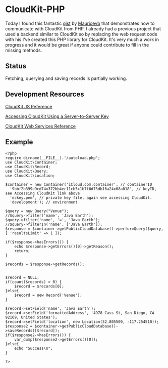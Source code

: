 # CloudKit-PHP

Today I found this fantastic [gist](https://gist.github.com/Mauricevb/87c144cec514c5ce73bd) by [Mauricevb](https://gist.github.com/Mauricevb) that demonstrates how to communicate with CloudKit from PHP. I already had a previous project that used a backend similar to CloudKit so by replacing the web request code with his I've created this PHP library for CloudKit. It's very much a work in progress and it would be great if anyone could contribute to fill in the missing methods.

## Status

Fetching, querying and saving records is partially working.

## Development Resources

[CloudKit JS Reference](https://developer.apple.com/library/ios/documentation/CloudKitJS/Reference/CloudKitJavaScriptReference/index.html#//apple_ref/doc/uid/TP40015359)

[Accessing CloudKit Using a Server-to-Server Key](https://developer.apple.com/library/ios/documentation/DataManagement/Conceptual/CloutKitWebServicesReference/SettingUpWebServices/SettingUpWebServices.html#//apple_ref/doc/uid/TP40015240-CH24-SW6)

[CloudKit Web Services Reference](https://developer.apple.com/library/ios/documentation/DataManagement/Conceptual/CloutKitWebServicesReference/Introduction/Introduction.html#//apple_ref/doc/uid/TP40015240-CH1-SW1)


## Example
```
<?php
require dirname(__FILE__).'/autoload.php';
use CloudKit\Container;
use CloudKit\Record;
use CloudKit\Query;
use CloudKit\Location;

$container = new Container('iCloud.com.container', // containerID
  '9bbf2b399e9cd74x372bb4ec11cb5x1b7f0d73db16a24x08a018', // keyID, see Accessing CloudKit link above 
  'eckey.pem', // private key file, again see accessing CloudKit.
  'development'); // environment

$query = new Query("Venue");
//$query->filter('name', 'Java Earth');
$query->filter('name', '=', 'Java Earth');
//$query->filterIn('name', ['Java Earth']);
$response = $container->getPublicCloudDatabase()->performQuery($query, [ 'resultsLimit' => 1 ]);

if($response->hasErrors()) {
    echo $response->getErrors()[0]->getReason();
    return;
}

$records = $response->getRecords();


$record = NULL;
if(count($records) > 0) {
    $record = $records[0];
}else{
    $record = new Record('Venue');
}

$record->setField('name', 'Java Earth');
$record->setField('formattedAddress', '4978 Cass St, San Diego, CA 92109, United States');
$record->setField('location', new Location(32.805509, -117.254510));
$response2 = $container->getPublicCloudDatabase()->saveRecords([$record]);
if($response2->hasErrors()) {
    var_dump($response2->getErrors()[0]);
}else{
    echo "Success\n";
}

?>
```
